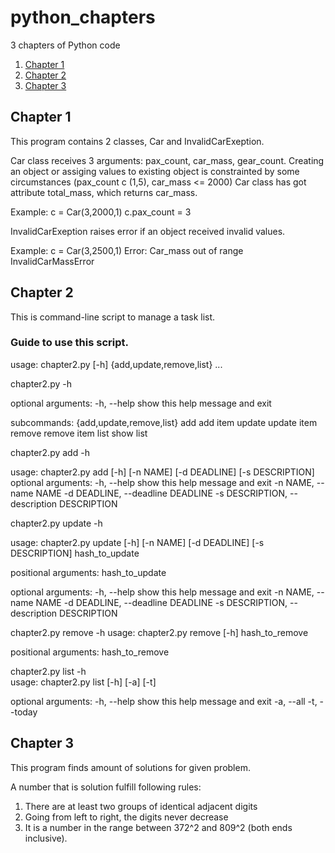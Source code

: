# python_chapters
3 chapters of Python code

1. [Chapter 1](#chapter-1)
2. [Chapter 2](#chapter-2)
3. [Chapter 3](#chapter-3)

## Chapter 1

This program contains 2 classes, Car and InvalidCarExeption. 

Car class receives 3 arguments: pax_count, car_mass, gear_count.
Creating an object or assiging values to existing object is constrainted by some circumstances (pax_count c (1,5), car_mass <= 2000)
Car class has got attribute total_mass, which returns car_mass. 

Example:
c = Car(3,2000,1)
c.pax_count = 3

InvalidCarExeption raises error if an object received invalid values.

Example:
c = Car(3,2500,1)
Error: Car_mass out of range InvalidCarMassError



## Chapter 2

This is command-line script to manage a task list. 

### Guide to use this script.

usage: chapter2.py [-h] {add,update,remove,list} ...

chapter2.py -h

optional arguments:
  -h, --help            show this help message and exit

subcommands:
  {add,update,remove,list}
    add                 add item
    update              update item
    remove              remove item
    list                show list

chapter2.py add -h

usage: chapter2.py add [-h] [-n NAME] [-d DEADLINE] [-s DESCRIPTION]
optional arguments:
  -h, --help            show this help message and exit
  -n NAME, --name NAME
  -d DEADLINE, --deadline DEADLINE
  -s DESCRIPTION, --description DESCRIPTION

chapter2.py update -h

usage: chapter2.py update [-h] [-n NAME] [-d DEADLINE] [-s DESCRIPTION]
                          hash_to_update

positional arguments:
  hash_to_update

optional arguments:
  -h, --help            show this help message and exit
  -n NAME, --name NAME
  -d DEADLINE, --deadline DEADLINE
  -s DESCRIPTION, --description DESCRIPTION

chapter2.py remove -h
usage: chapter2.py remove [-h] hash_to_remove

positional arguments:
  hash_to_remove

chapter2.py list -h  
usage: chapter2.py list [-h] [-a] [-t]

optional arguments:
  -h, --help   show this help message and exit
  -a, --all
  -t, --today 


## Chapter 3

This program finds amount of solutions for given problem. 

A number that is solution fulfill following rules:

1. There are at least two groups of identical adjacent digits
2. Going from left to right, the digits never decrease
3. It is a number in the range between 372^2 and 809^2 (both ends inclusive).
